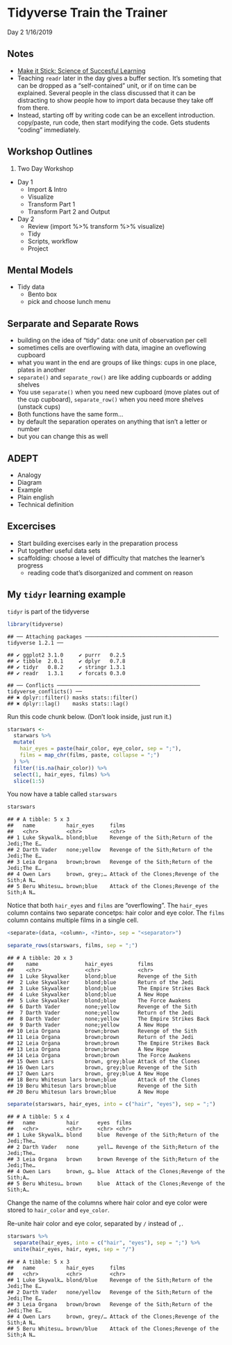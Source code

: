 Tidyverse Train the Trainer
================
Day 2
1/16/2019

## Notes

  - [Make it Stick: Science of Succesful
    Learning](https://www.amazon.com/Make-Stick-Science-Successful-Learning/dp/0674729013)
  - Teaching `readr` later in the day gives a buffer section. It’s
    someting that can be dropped as a “self-contained” unit, or if on
    time can be explained. Several people in the class discussed that it
    can be distracting to show people how to import data because they
    take off from there.
  - Instead, starting off by writing code can be an excellent
    introduction. copy/paste, run code, then start modifying the code.
    Gets students “coding” immediately.

## Workshop Outlines

1.  Two Day Workshop

<!-- end list -->

  - Day 1
      - Import & Intro
      - Visualize
      - Transform Part 1
      - Transform Part 2 and Output
  - Day 2
      - Review (import %\>% transform %\>% visualize)
      - Tidy
      - Scripts, workflow
      - Project

## Mental Models

  - Tidy data
      - Bento box
      - pick and choose lunch menu

## Serparate and Separate Rows

  - building on the idea of “tidy” data: one unit of observation per
    cell
  - sometimes cells are overflowing with data, imagine an oveflowing
    cupboard
  - what you want in the end are groups of like things: cups in one
    place, plates in another
  - `separate()` and `separate_row()` are like adding cupboards or
    adding shelves
  - You use `separate()` when you need new cupboard (move plates out of
    the cup cupboard), `separate_row()` when you need more shelves
    (unstack cups)
  - Both functions have the same form…
  - by default the separation operates on anything that isn’t a letter
    or number
  - but you can change this as well

## ADEPT

  - Analogy
  - Diagram
  - Example
  - Plain english
  - Technical definition

## Excercises

  - Start building exercises early in the preparation process
  - Put together useful data sets
  - scaffolding: choose a level of difficulty that matches the learner’s
    progress
      - reading code that’s disorganized and comment on reason

## My `tidyr` learning example

`tidyr` is part of the
    tidyverse

``` r
library(tidyverse)
```

    ## ── Attaching packages ─────────────────────────────────────────── tidyverse 1.2.1 ──

    ## ✔ ggplot2 3.1.0     ✔ purrr   0.2.5
    ## ✔ tibble  2.0.1     ✔ dplyr   0.7.8
    ## ✔ tidyr   0.8.2     ✔ stringr 1.3.1
    ## ✔ readr   1.3.1     ✔ forcats 0.3.0

    ## ── Conflicts ────────────────────────────────────────────── tidyverse_conflicts() ──
    ## ✖ dplyr::filter() masks stats::filter()
    ## ✖ dplyr::lag()    masks stats::lag()

Run this code chunk below. (Don’t look inside, just run it.)

``` r
starswars <- 
  starwars %>% 
  mutate(
    hair_eyes = paste(hair_color, eye_color, sep = ";"), 
    films = map_chr(films, paste, collapse = ";")
  ) %>% 
  filter(!is.na(hair_color)) %>% 
  select(1, hair_eyes, films) %>% 
  slice(1:5)
```

You now have a table called `starswars`

``` r
starswars
```

    ## # A tibble: 5 x 3
    ##   name          hair_eyes     films                                        
    ##   <chr>         <chr>         <chr>                                        
    ## 1 Luke Skywalk… blond;blue    Revenge of the Sith;Return of the Jedi;The E…
    ## 2 Darth Vader   none;yellow   Revenge of the Sith;Return of the Jedi;The E…
    ## 3 Leia Organa   brown;brown   Revenge of the Sith;Return of the Jedi;The E…
    ## 4 Owen Lars     brown, grey;… Attack of the Clones;Revenge of the Sith;A N…
    ## 5 Beru Whitesu… brown;blue    Attack of the Clones;Revenge of the Sith;A N…

Notice that both `hair_eyes` and `films` are “overflowing”. The
`hair_eyes` column contains two separate concetps: hair color and eye
color. The `films` column contains multiple films in a single cell.

``` r
<separate>(data, <column>, <?into>, sep = "<separator>")
```

``` r
separate_rows(starswars, films, sep = ";")
```

    ## # A tibble: 20 x 3
    ##    name               hair_eyes        films                  
    ##    <chr>              <chr>            <chr>                  
    ##  1 Luke Skywalker     blond;blue       Revenge of the Sith    
    ##  2 Luke Skywalker     blond;blue       Return of the Jedi     
    ##  3 Luke Skywalker     blond;blue       The Empire Strikes Back
    ##  4 Luke Skywalker     blond;blue       A New Hope             
    ##  5 Luke Skywalker     blond;blue       The Force Awakens      
    ##  6 Darth Vader        none;yellow      Revenge of the Sith    
    ##  7 Darth Vader        none;yellow      Return of the Jedi     
    ##  8 Darth Vader        none;yellow      The Empire Strikes Back
    ##  9 Darth Vader        none;yellow      A New Hope             
    ## 10 Leia Organa        brown;brown      Revenge of the Sith    
    ## 11 Leia Organa        brown;brown      Return of the Jedi     
    ## 12 Leia Organa        brown;brown      The Empire Strikes Back
    ## 13 Leia Organa        brown;brown      A New Hope             
    ## 14 Leia Organa        brown;brown      The Force Awakens      
    ## 15 Owen Lars          brown, grey;blue Attack of the Clones   
    ## 16 Owen Lars          brown, grey;blue Revenge of the Sith    
    ## 17 Owen Lars          brown, grey;blue A New Hope             
    ## 18 Beru Whitesun lars brown;blue       Attack of the Clones   
    ## 19 Beru Whitesun lars brown;blue       Revenge of the Sith    
    ## 20 Beru Whitesun lars brown;blue       A New Hope

``` r
separate(starswars, hair_eyes, into = c("hair", "eyes"), sep = ";")
```

    ## # A tibble: 5 x 4
    ##   name          hair      eyes  films                                      
    ##   <chr>         <chr>     <chr> <chr>                                      
    ## 1 Luke Skywalk… blond     blue  Revenge of the Sith;Return of the Jedi;The…
    ## 2 Darth Vader   none      yell… Revenge of the Sith;Return of the Jedi;The…
    ## 3 Leia Organa   brown     brown Revenge of the Sith;Return of the Jedi;The…
    ## 4 Owen Lars     brown, g… blue  Attack of the Clones;Revenge of the Sith;A…
    ## 5 Beru Whitesu… brown     blue  Attack of the Clones;Revenge of the Sith;A…

Change the name of the columns where hair color and eye color were
stored to `hair_color` and `eye_color`.

Re-unite hair color and eye color, separated by `/` instead of `,`.

``` r
starswars %>% 
  separate(hair_eyes, into = c("hair", "eyes"), sep = ";") %>% 
  unite(hair_eyes, hair, eyes, sep = "/")
```

    ## # A tibble: 5 x 3
    ##   name          hair_eyes     films                                        
    ##   <chr>         <chr>         <chr>                                        
    ## 1 Luke Skywalk… blond/blue    Revenge of the Sith;Return of the Jedi;The E…
    ## 2 Darth Vader   none/yellow   Revenge of the Sith;Return of the Jedi;The E…
    ## 3 Leia Organa   brown/brown   Revenge of the Sith;Return of the Jedi;The E…
    ## 4 Owen Lars     brown, grey/… Attack of the Clones;Revenge of the Sith;A N…
    ## 5 Beru Whitesu… brown/blue    Attack of the Clones;Revenge of the Sith;A N…
